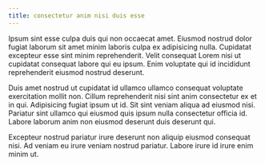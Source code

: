 ```yaml
---
title: consectetur anim nisi duis esse
---
```


Ipsum sint esse culpa duis qui non occaecat amet. Eiusmod nostrud dolor fugiat laborum sit amet minim laboris culpa ex adipisicing nulla. Cupidatat excepteur esse sint minim reprehenderit. Velit consequat Lorem nisi ut cupidatat consequat labore qui eu ipsum. Enim voluptate qui id incididunt reprehenderit eiusmod nostrud deserunt.

Duis amet nostrud ut cupidatat id ullamco ullamco consequat voluptate exercitation mollit non. Cillum reprehenderit nisi sint anim consectetur ex et in qui. Adipisicing fugiat ipsum ut id. Sit sint veniam aliqua ad eiusmod nisi. Pariatur sint ullamco qui eiusmod quis ipsum nulla consectetur officia id. Labore laborum anim non eiusmod deserunt duis deserunt qui.

Excepteur nostrud pariatur irure deserunt non aliquip eiusmod consequat nisi. Ad veniam eu irure veniam nostrud pariatur. Labore irure id irure enim minim ut.
